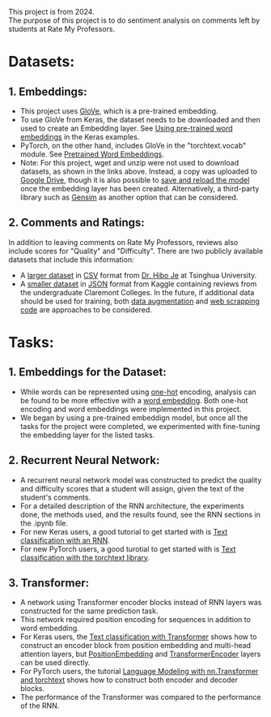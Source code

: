 This project is from 2024.<br/>
The purpose of this project is to do sentiment analysis on comments left by students at Rate My Professors.<br/>
# Datasets:
## 1. Embeddings:
  - This project uses [GloVe](https://nlp.stanford.edu/projects/glove/), which is a pre-trained embedding.
  - To use GloVe from Keras, the dataset needs to be downloaded and then used to create an Embedding layer. See [Using pre-trained word embeddings](https://keras.io/examples/nlp/pretrained_word_embeddings/) in the Keras examples.
  - PyTorch, on the other hand, includes GloVe in the "torchtext.vocab" module. See [Pretrained Word Embeddings](https://docs.pytorch.org/text/stable/vocab.html#pretrained-word-embeddings).
  - Note: For this project, wget and unzip were not used to download datasets, as shown in the links above. Instead, a copy was uploaded to [Google Drive](https://colab.research.google.com/notebooks/io.ipynb#scrollTo=c2W5A2px3doP), though it is also possible to [save and reload the model](https://www.tensorflow.org/guide/keras/serialization_and_saving) once the embedding layer has been created. Alternatively, a third-party library such as [Gensim](https://radimrehurek.com/gensim/) as another option that can be considered.
## 2. Comments and Ratings:
In addition to leaving comments on Rate My Professors, reviews also include scores for "Quality" and "Difficulty". There are two publicly available datasets that include this information:
  - A [larger dataset](https://data.mendeley.com/datasets/fvtfjyvw7d/2) in [CSV](https://docs.python.org/3/library/csv.html) format from [Dr. Hibo Je](https://data.mendeley.com/datasets/fvtfjyvw7d/2) at Tsinghua University.
  - A [smaller dataset](https://www.kaggle.com/datasets/tilorc/rate-my-professor-reviews-5c-colleges) in [JSON](https://docs.python.org/3/library/json.html) format from Kaggle containing reviews from the undergraduate Claremont Colleges.
In the future, if additional data should be used for training, both [data augmentation](https://neptune.ai/blog/data-augmentation-nlp) and [web scrapping code](https://pypi.org/project/RateMyProfessorAPI/) are approaches to be considered.

# Tasks:
## 1. Embeddings for the Dataset:
  - While words can be represented using [one-hot](https://en.wikipedia.org/wiki/One-hot) encoding, analysis can be found to be more effective with a [word embedding](https://en.wikipedia.org/wiki/Word_embedding). Both one-hot encoding and word embeddings were implemented in this project.
  - We began by using a pre-trained embeddign model, but once all the tasks for the project were completed, we experimented with fine-tuning the embedding layer for the listed tasks.
## 2. Recurrent Neural Network:
  - A recurrent neural network model was constructed to predict the quality and difficulty scores that a student will assign, given the text of the student's comments.
  - For a detailed description of the RNN architecture, the experiments done, the methods used, and the results found, see the RNN sections in the .ipynb file.
  - For new Keras users, a good tutorial to get started with is [Text classification with an RNN](https://www.tensorflow.org/text/tutorials/text_classification_rnn).
  - For new PyTorch users, a good turotial to get started with is [Text classification with the torchtext library](https://pytorch.org/tutorials/beginner/text_sentiment_ngrams_tutorial.html).
## 3. Transformer:
  - A network using Transformer encoder blocks instead of RNN layers was constructed for the same prediction task.
  - This network required position encoding for sequences in addition to word embedding.
  - For Keras users, the [Text classification with Transformer](https://keras.io/examples/nlp/text_classification_with_transformer/) shows how to construct an encoder block from position embedding and multi-head attention layers, but [PositionEmbedding](https://keras.io/keras_hub/api/modeling_layers/position_embedding/) and [TransformerEncoder](https://keras.io/keras_hub/api/modeling_layers/transformer_encoder/) layers can be used directly.
  - For PyTorch users, the tutorial [Language Modeling with nn.Transformer and torchtext](https://pytorch.org/tutorials/beginner/transformer_tutorial.html) shows how to construct both encoder and decoder blocks.
  - The performance of the Transformer was compared to the performance of the RNN.
